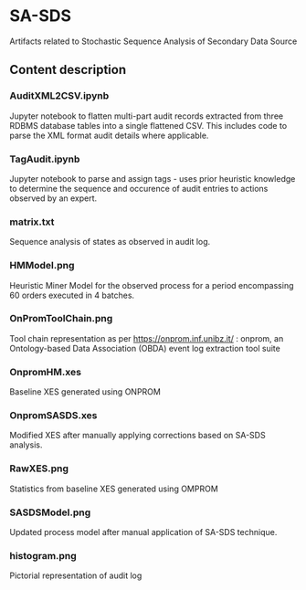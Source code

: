 # SA-SDS
Artifacts related to Stochastic Sequence Analysis of Secondary Data Source
## Content description
### AuditXML2CSV.ipynb
Jupyter notebook to flatten multi-part audit records extracted from three RDBMS database tables into a single flattened CSV. This includes code to parse the XML format audit details where applicable.
### TagAudit.ipynb
Jupyter notebook to parse and assign tags - uses prior heuristic knowledge to determine the sequence and occurence of audit entries to actions observed by an expert. 
### matrix.txt
Sequence analysis of states as observed in audit log.
### HMModel.png
Heuristic Miner Model for the observed process for a period encompassing 60 orders executed in 4 batches.
### OnPromToolChain.png
Tool chain representation as per https://onprom.inf.unibz.it/ : onprom, an Ontology-based Data Association
(OBDA) event log extraction tool suite
### OnpromHM.xes
Baseline XES generated using ONPROM
### OnpromSASDS.xes
Modified XES after manually applying corrections based on SA-SDS analysis.
### RawXES.png
Statistics from baseline XES generated using OMPROM
### SASDSModel.png
Updated process model after manual application of SA-SDS technique.
### histogram.png
Pictorial representation of audit log

